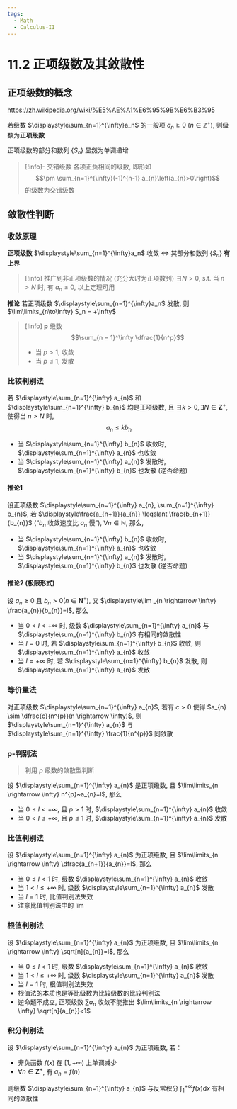```yaml
---
tags:
  - Math
  - Calculus-II
---
```

11.2 正项级数及其敛散性
===
## 正项级数的概念
https://zh.wikipedia.org/wiki/%E5%AE%A1%E6%95%9B%E6%B3%95

若级数 $\displaystyle\sum_{n=1}^{\infty}a_n$ 的一般项 $a_n\ge 0~(n\in\mathbb Z^+)$, 则级数为**正项级数**

正项级数的部分和数列 $\{S_n\}$ 显然为单调递增

> [!info]- 交错级数
> 各项正负相间的级数, 即形如
> $$\pm \sum_{n=1}^{\infty}(-1)^{n-1} a_{n}\left(a_{n}>0\right)$$
> 的级数为交错级数


## 敛散性判断
### 收敛原理
**正项级数** $\displaystyle\sum_{n=1}^{\infty}a_n$ 收敛 $\iff$ 其部分和数列 $\{S_n\}$ **有上界**

> [!info] 推广到非正项级数的情况 (充分大时为正项数列)
> $\exists N > 0$, s.t. 当 $n>N$ 时, 有 $a_n\ge 0$, 以上定理可用

**推论**
若正项级数 $\displaystyle\sum_{n=1}^{\infty}a_n$ 发散, 则 $\lim\limits_{n\to\infty} S_n = +\infty$

> [!info] $\boldsymbol p$ 级数
> $$\sum_{n = 1}^\infty \dfrac{1}{n^p}$$
> - 当 $p > 1$, 收敛
> - 当 $p\le 1$, 发散
 
### 比较判别法
若 $\displaystyle\sum_{n=1}^{\infty} a_{n}$ 和 $\displaystyle\sum_{n=1}^{\infty} b_{n}$ 均是正项级数, 且 $\exists k>0, \exists N \in \mathbf{Z}^{+}$, 使得当 $n>N$ 时, 
$$a_{n} \leqslant kb_{n}$$
- 当 $\displaystyle\sum_{n=1}^{\infty} b_{n}$ 收敛时, $\displaystyle\sum_{n=1}^{\infty} a_{n}$ 也收敛
- 当 $\displaystyle\sum_{n=1}^{\infty} a_{n}$ 发散时, $\displaystyle\sum_{n=1}^{\infty} b_{n}$ 也发散 (逆否命题)

#### 推论1
设正项级数 $\displaystyle\sum_{n=1}^{\infty} a_{n}, \sum_{n=1}^{\infty} b_{n}$, 若 $\displaystyle\frac{a_{n+1}}{a_{n}} \leqslant \frac{b_{n+1}}{b_{n}}$ (“$b_n$ 收敛速度比 $a_n$ 慢”), $\forall n \in \mathbb{N}$, 那么, 
- 当 $\displaystyle\sum_{n=1}^{\infty} b_{n}$ 收敛时, $\displaystyle\sum_{n=1}^{\infty} a_{n}$ 也收敛
- 当 $\displaystyle\sum_{n=1}^{\infty} a_{n}$ 发散时, $\displaystyle\sum_{n=1}^{\infty} b_{n}$ 也发散 (逆否命题)

#### 推论2 (极限形式)
设 $a_{n} \geqslant 0$ 且 $b_{n}>0\left(n \in \mathbf{N}^{+}\right)$, 又 $\displaystyle\lim _{n \rightarrow \infty} \frac{a_{n}}{b_{n}}=l$, 那么
- 当 $0<l<+\infty$ 时, 级数 $\displaystyle\sum_{n=1}^{\infty} a_{n}$ 与 $\displaystyle\sum_{n=1}^{\infty} b_{n}$ 有相同的敛散性
- 当 $l=0$ 时, 若 $\displaystyle\sum_{n=1}^{\infty} b_{n}$ 收敛, 则 $\displaystyle\sum_{n=1}^{\infty} a_{n}$ 收敛
- 当 $l=+\infty$ 时, 若 $\displaystyle\sum_{n=1}^{\infty} b_{n}$ 发散, 则 $\displaystyle\sum_{n=1}^{\infty} a_{n}$ 发散

### 等价量法
对正项级数 $\displaystyle\sum_{n=1}^{\infty} a_{n}$, 若有 $c>0$ 使得 $a_{n} \sim \dfrac{c}{n^{p}}(n \rightarrow \infty)$,
则 $\displaystyle\sum_{n=1}^{\infty} a_{n}$ 与 $\displaystyle\sum_{n=1}^{\infty} \frac{1}{n^{p}}$ 同敛散

### p-判别法
> 利用 $p$ 级数的敛散型判断

设 $\displaystyle\sum_{n=1}^{\infty} a_{n}$ 是正项级数, 且 $\lim\limits_{n \rightarrow \infty} n^{p}~a_{n}=l$, 那么
- 当 $0 \leqslant l<+\infty$, 且 $p>1$ 时, $\displaystyle\sum_{n=1}^{\infty} a_{n}$ 收敛
- 当 $0<l \leqslant+\infty$, 且 $p \leqslant 1$ 时, $\displaystyle\sum_{n=1}^{\infty} a_{n}$ 发散

### 比值判别法
设 $\displaystyle\sum_{n=1}^{\infty} a_{n}$ 为正项级数, 且 $\lim\limits_{n \rightarrow \infty} \dfrac{a_{n+1}}{a_{n}}=l$, 那么
- 当 $0 \leqslant l<1$ 时, 级数 $\displaystyle\sum_{n=1}^{\infty} a_{n}$ 收敛
- 当 $1<l \leqslant+\infty$ 时, 级数 $\displaystyle\sum_{n=1}^{\infty} a_{n}$ 发散
- 当 $l=1$ 时, 比值判别法失效
- 注意比值判别法中的 $\lim$

### 根值判别法
设 $\displaystyle\sum_{n=1}^{\infty} a_{n}$ 为正项级数, 且 $\lim\limits_{n \rightarrow \infty} \sqrt[n]{a_{n}}=l$, 那么
- 当 $0 \leqslant l<1$ 时, 级数 $\displaystyle\sum_{n=1}^{\infty} a_{n}$ 收敛
- 当 $1<l \leqslant+\infty$ 时, 级数 $\displaystyle\sum_{n=1}^{\infty} a_{n}$ 发散
- 当 $l=1$ 时, 根值判别法失效
- 根值法的本质也是等比级数为比较级数的比较判别法
- 逆命题不成立, 正项级数 $\displaystyle\sum a_{n}$ 收敛不能推出 $\lim\limits_{n \rightarrow \infty} \sqrt[n]{a_{n}}<1$

### 积分判别法
设 $\displaystyle\sum_{n=1}^{\infty} a_{n}$ 为正项级数, 若：
- 非负函数 $f(x)$ 在 $[1, +\infty)$ 上单调减少
- $\forall n \in \mathbf{Z}^{+}$, 有 $a_{n}=f(n)$

则级数 $\displaystyle\sum_{n=1}^{\infty} a_{n}$ 与反常积分 $\displaystyle\int_{1}^{+\infty} f(x) \mathrm{d} x$ 有相同的敛散性


